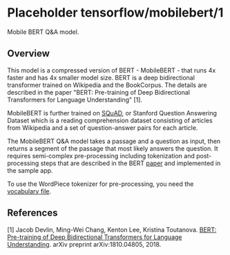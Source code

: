 # Placeholder tensorflow/mobilebert/1
Mobile BERT Q&A model.

<!-- module-type: text-embedding -->
<!-- network-architecture: Transformer -->
<!-- language: en -->
<!-- dataset: squad -->

## Overview

This model is a compressed version of BERT - MobileBERT - that runs 4x faster
and has 4x smaller model size. BERT is a deep bidirectional transformer
trained on Wikipedia and the BookCorpus. The details are described in the paper
"BERT: Pre-training of Deep Bidirectional Transformers for Language
Understanding" [1].

MobileBERT is further trained on
[SQuAD](https://rajpurkar.github.io/SQuAD-explorer/), or Stanford Question
Answering Dataset which is a reading comprehension dataset consisting of
articles from Wikipedia and a set of question-answer pairs for each article.

The MobileBERT Q&A model takes a passage and a question as input, then returns a
segment of the passage that most likely answers the question. It requires
semi-complex pre-processing including tokenization and post-processing steps
that are described in the BERT [paper](https://arxiv.org/abs/1810.04805) and
implemented in the sample app.

To use the WordPiece tokenizer for pre-processing, you need the
[vocabulary file](https://storage.googleapis.com/download.tensorflow.org/models/tflite/bert_qa/vocab.txt).

## References

[1] Jacob Devlin, Ming-Wei Chang, Kenton Lee, Kristina Toutanova. [BERT:
Pre-training of Deep Bidirectional Transformers for Language
Understanding](https://arxiv.org/abs/1810.04805). arXiv preprint
arXiv:1810.04805, 2018.
